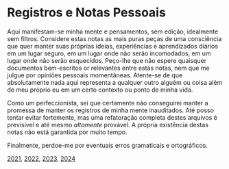 # Registros e Notas Pessoais

Aqui manifestam-se minha mente e pensamentos, sem edição, idealmente sem filtros.
Considere estas notas as mais puras peças de uma consciência que quer manter
suas próprias ideias, experiências e aprendizados diários em um lugar seguro, em
um lugar onde não serão incomodados, em um lugar onde não serão esquecidos.
Peço-lhe que não espere quaisquer documentos bem-escritos or relevantes entre estas
notas, nem que me julgue por opiniões pessoais momentâneas. Atente-se de que
absolutamente nada aqui representa a qualquer outro alguém ou coisa além de meu
próprio eu em um certo contexto ou ponto de minha vida.

Como um perfeccionista, sei que certamente não conseguirei manter a promessa
de manter os registros de minha mente inauditados. Até posso tentar evitar fortemente,
mas uma refatoração completa destes arquivos é previsível e até mesmo *altamente*
provável. A própria existência destas notas não está garantida por muito tempo.

Finalmente, perdoe-me por eventuais erros gramaticais e ortográficos.

[2021](2021), [2022](2022), [2023](2023), [2024](2024)
